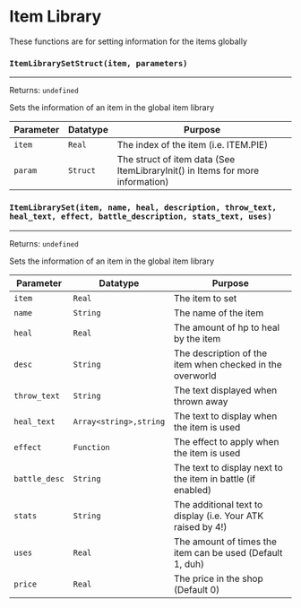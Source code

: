 # Item Library
These functions are for setting information for the items globally

### `ItemLibrarySetStruct(item, parameters)`
---
 Returns: `undefined`

Sets the information of an item in the global item library

| Parameter | Datatype  | Purpose |
|-----------|-----------|---------|
|`item` |`Real` |The index of the item (i.e. ITEM.PIE) |
|`param` |`Struct` |The struct of item data (See ItemLibraryInit() in Items for more information) |














### `ItemLibrarySet(item, name, heal, description, throw_text, heal_text, effect, battle_description, stats_text, uses)`
---
 Returns: `undefined`

Sets the information of an item in the global item library

| Parameter | Datatype  | Purpose |
|-----------|-----------|---------|
|`item` |`Real` |The item to set |
|`name` |`String` |The name of the item |
|`heal` |`Real` |The amount of hp to heal by the item |
|`desc` |`String` |The description of the item when checked in the overworld |
|`throw_text` |`String` |The text displayed when thrown away |
|`heal_text` |`Array<string>,string` |The text to display when the item is used |
|`effect` |`Function` |The effect to apply when the item is used |
|`battle_desc` |`String` |The text to display next to the item in battle (if enabled) |
|`stats` |`String` |The additional text to display (i.e. Your ATK raised by 4!) |
|`uses` |`Real` |The amount of times the item can be used (Default 1, duh) |
|`price` |`Real` |The price in the shop (Default 0) |











